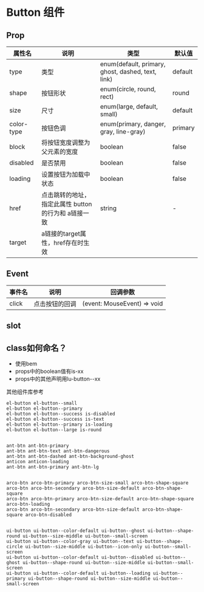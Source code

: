 # Button 组件

## Prop

| 属性名 | 说明 | 类型 | 默认值 |
| ---- | ---- | ---- | ---- |
| type | 类型 | enum(default, primary, ghost, dashed, text, link) | default |
| shape | 按钮形状 | enum(circle, round, rect) | round |
| size | 尺寸 | enum(large, default, small) | default |
| color-type | 按钮色调 | enum(primary, danger, gray, line-gray) | primary |
| block | 将按钮宽度调整为父元素的宽度 | boolean | false |
| disabled | 是否禁用 | boolean | false |
| loading | 设置按钮为加载中状态 | boolean | false |
| href | 点击跳转的地址，指定此属性 button的行为和 a链接一致 | string | - |
| target | a链接的target属性，href存在时生效



## Event
| 事件名 | 说明 | 回调参数 | 
| ---- | ---- | ---- |
| click | 点击按钮的回调 | (event: MouseEvent) => void |

## slot

## class如何命名？
- 使用bem
- props中的boolean值有is-xx
- props中的其他声明用lu-button--xx

其他组件库参考
```text
el-button el-button--small
el-button el-button--primary
el-button el-button--success is-disabled
el-button el-button--success is-text
el-button el-button--primary is-loading
el-button el-button--large is-round


ant-btn ant-btn-primary
ant-btn ant-btn-text ant-btn-dangerous
ant-btn ant-btn-dashed ant-btn-background-ghost
anticon anticon-loading
ant-btn ant-btn-primary ant-btn-lg


arco-btn arco-btn-primary arco-btn-size-small arco-btn-shape-square
arco-btn arco-btn-secondary arco-btn-size-default arco-btn-shape-square
arco-btn arco-btn-primary arco-btn-size-default arco-btn-shape-square arco-btn-loading
arco-btn arco-btn-secondary arco-btn-size-default arco-btn-shape-square arco-btn-disabled
 
 
ui-button ui-button--color-default ui-button--ghost ui-button--shape-round ui-button--size-middle ui-button--small-screen
ui-button ui-button--color-gray ui-button--text ui-button--shape-circle ui-button--size-middle ui-button--icon-only ui-button--small-screen
ui-button ui-button--color-default ui-button--disabled ui-button--ghost ui-button--shape-round ui-button--size-middle ui-button--small-screen
ui-button ui-button--color-default ui-button--loading ui-button--primary ui-button--shape-round ui-button--size-middle ui-button--small-screen

```
